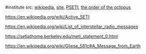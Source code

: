 #institute 
src: [wikipedia](https://en.wikipedia.org/wiki/SETI_Institute), [site](https://www.seti.org), [PSETI](https://www.pseti.psu.edu), [the order of the octopus](https://theorderoftheoctopus.org) 



https://en.wikipedia.org/wiki/Active_SETI

https://en.wikipedia.org/wiki/List_of_interstellar_radio_messages

https://setiathome.berkeley.edu/meti_statement_0.html

https://en.wikipedia.org/wiki/Gliese_581c#A_Message_from_Earth

